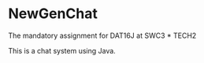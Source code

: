 # NewGenChat
The mandatory assignment for DAT16J at SWC3 * TECH2

This is a chat system using Java.
